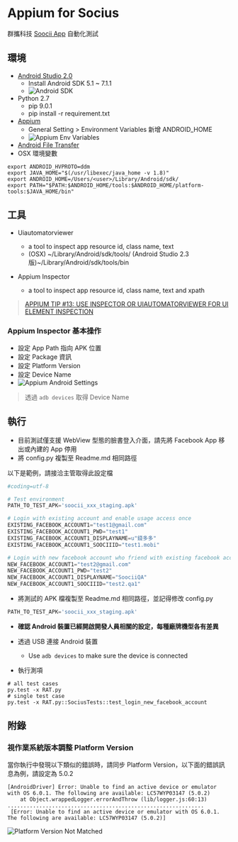 # Appium for Socius





群攜科技 [Soocii App](https://play.google.com/store/apps/details?id=me.soocii.socius&hl=zh_TW) 自動化測試

## 環境

* [Android Studio 2.0](https://developer.android.com/studio/index.html)
    * Install Android SDK 5.1 ~ 7.1.1
    * ![Android SDK](https://github.com/drmobile/SociusAppium/raw/master/images/AndroidStudioSDK.png)
* Python 2.7
    * pip 9.0.1
    * pip install -r requirement.txt
* [Appium](http://appium.io/)
    * General Setting > Environment Variables 新增 ANDROID_HOME
    * ![Appium Env Variables](https://github.com/drmobile/SociusAppium/raw/master/images/AppiumEnvVariables.png)
* [Android File Transfer](https://www.android.com/filetransfer/)
* OSX 環境變數

```shell
export ANDROID_HVPROTO=ddm
export JAVA_HOME="$(/usr/libexec/java_home -v 1.8)"
export ANDROID_HOME=/Users/<user>/Library/Android/sdk/
export PATH="$PATH:$ANDROID_HOME/tools:$ANDROID_HOME/platform-tools:$JAVA_HOME/bin"
```

## 工具

* Uiautomatorviewer
    * a tool to inspect app resource id, class name, text
    * (OSX) ~/Library/Android/sdk/tools/ (Android Studio 2.3版)~/Library/Android/sdk/tools/bin

* Appium Inspector
    * a tool to inspect app resource id, class name, text and xpath

> [APPIUM TIP #13: USE INSPECTOR OR UIAUTOMATORVIEWER FOR UI ELEMENT INSPECTION](https://bitbar.com/appium-tip-13-use-inspector-or-uiautomatorviewer-for-ui-element-inspection/)

### Appium Inspector 基本操作

* 設定 App Path 指向 APK 位置
* 設定 Package 資訊
* 設定 Platform Version
* 設定 Device Name
* ![Appium Android Settings](https://github.com/drmobile/SociusAppium/raw/master/images/AppiumAndroidSettings.png)

> 透過 ```adb devices``` 取得 Device Name

## 執行

* 目前測試僅支援 WebView 型態的臉書登入介面，請先將 Facebook App 移出或內建的 App 停用
* 將 config.py 複製至 Readme.md 相同路徑

以下是範例，請接洽主管取得此設定檔

```python
#coding=utf-8

# Test environment
PATH_TO_TEST_APK='soocii_xxx_staging.apk'

# Login with existing account and enable usage access once
EXISTING_FACEBOOK_ACCOUNT1="test1@gmail.com"
EXISTING_FACEBOOK_ACCOUNT1_PWD="test1"
EXISTING_FACEBOOK_ACCOUNT1_DISPLAYNAME=u"錢多多"
EXISTING_FACEBOOK_ACCOUNT1_SOOCIIID="test1.mobi"

# Login with new facebook account who friend with existing facebook account
NEW_FACEBOOK_ACCOUNT1="test2@gmail.com"
NEW_FACEBOOK_ACCOUNT1_PWD="test2"
NEW_FACEBOOK_ACCOUNT1_DISPLAYNAME="SoociiQA"
NEW_FACEBOOK_ACCOUNT1_SOOCIIID="test2.qa1"
```

* 將測試的 APK 檔複製至 Readme.md 相同路徑，並記得修改 config.py

```python
PATH_TO_TEST_APK='soocii_xxx_staging.apk'
```

* **確認 Android 裝置已經開啟開發人員相關的設定，每種廠牌機型各有差異**

* 透過 USB 連接 Android 裝置
    * Use ```adb devices``` to make sure the device is connected

* 執行測項

```shell
# all test cases
py.test -x RAT.py
# single test case
py.test -x RAT.py::SociusTests::test_login_new_facebook_account
```

## 附錄

### 視作業系統版本調整 Platform Version

當你執行中發現以下類似的錯誤時，請同步 Platform Version，以下面的錯誤訊息為例，請設定為 5.0.2

```console
[AndroidDriver] Error: Unable to find an active device or emulator with OS 6.0.1. The following are available: LC57WYP03147 (5.0.2)
    at Object.wrappedLogger.errorAndThrow (lib/logger.js:60:13)
..............................................................
 [Error: Unable to find an active device or emulator with OS 6.0.1. The following are available: LC57WYP03147 (5.0.2)]
```

![Platform Version Not Matched](https://github.com/drmobile/SociusAppium/raw/master/images/PlatformVersionNotMatched.png)





